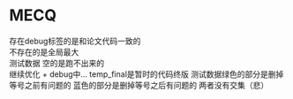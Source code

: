 # MECQ
存在debug标签的是和论文代码一致的<br>
不存在的是全局最大<br>
测试数据 空的是跑不出来的<br>
继续优化 + debug中...
temp_final是暂时的代码终版
测试数据绿色的部分是删掉等号之前有问题的
蓝色的部分是删掉等号之后有问题的
两者没有交集（悲）
